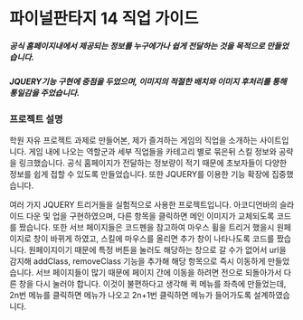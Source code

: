 # 파이널판타지 14 직업 가이드



##### 공식 홈페이지내에서 제공되는 정보를 누구에가나 쉽게 전달하는 것을 목적으로 만들었습니다.
##### JQUERY기능 구현에 중점을 두었으며, 이미지의 적절한 배치와 이미지 후처리를 통해 통일감을 주었습니다.


### 프로젝트 설명

학원 자유 프로젝트 과제로 만들어본, 제가 즐겨하는 게임의 직업을 소개하는 사이트입니다.
게임 내에 나오는 역할군과 세부 직업들을 카테고리 별로 묶은뒤 스킬 정보와 공략을 링크했습니다.
공식 홈페이지가 전달하는 정보량이 적기 때문에 초보자들이 다양한 정보를 쉽게 접할 수 있도록 만들었습니다.
또한 JQUERY를 이용한 기능 확장에 집중했습니다.

여러 가지 JQUERY 트리거들을 실험적으로 사용한 프로젝트입니다. 아코디언바의 슬라이드 다운 및 업을 구현하였으며,
다른 항목을 클릭하면 메인 이미지가 교체되도록 코드를 짰습니다.
또한 서브 페이지들은 코드펜을 참고하여 마우스 휠을 트리거 했을시 원페이지로 창이 바뀌게 하였고, 스킬에 마우스를 올리면 추가 창이 나타나도록
코드를 짰습니다. 원페이지이기 때문에 특정 버튼을 눌러도 해당하는 창으로 갈 수가 없어서  url을 감지해 addClass, removeClass 기능을 추가해 해당 항목으로 즉시 이동하게 만들었습니다.
서브 페이지들이 많기 때문에 페이지 간에 이동을 하려면 전으로 되돌아가서 다른 창을 다시 눌러야 합니다. 이것이 불편하다고 생각해 퀵 메뉴를 좌측에 만들었는데,
2n번 메뉴를 클릭하면 메뉴가 나오고 2n+1번 클릭하면 메뉴가 들어가도록 설계하였습니다.

